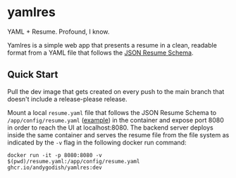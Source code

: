 # yamlres

YAML + Resume. Profound, I know. 

Yamlres is a simple web app that presents a resume in a clean, readable format from a YAML file that follows the [JSON Resume Schema](https://jsonresume.org/schema).

## Quick Start

Pull the dev image that gets created on every push to the main branch that doesn't include a release-please release. 

Mount a local `resume.yaml` file that follows the JSON Resume Schema to `/app/config/resume.yaml` ([example](https://gist.githubusercontent.com/andygodish/1eebda44b8278be98035f787b5ee3107/raw/59e579b77d178d906314b036c60cc2f23d06458d/resume.yaml)) in the container and expose port 8080 in order to reach the UI at localhost:8080. The backend server deploys inside the same container and serves the resume file from the file system as indicated by the `-v` flag in the following docker run command:

```
docker run -it -p 8080:8080 -v $(pwd)/resume.yaml:/app/config/resume.yaml ghcr.io/andygodish/yamlres:dev
```
